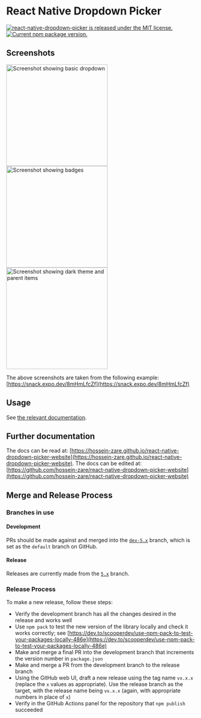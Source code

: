 # React Native Dropdown Picker

<p align="left">
  <a href="https://github.com/hossein-zare/react-native-dropdown-picker/blob/dev-5.x/LICENSE">
    <img src="https://img.shields.io/badge/license-MIT-blue.svg"
      alt="react-native-dropdown-picker is released under the MIT license." />
  </a>
  <a href="https://www.npmjs.org/package/react-native-dropdown-picker">
    <img src="https://img.shields.io/npm/v/react-native-dropdown-picker?color=brightgreen&label=npm%20package"
      alt="Current npm package version." />
  </a>
</p>

## Screenshots

<p float="left">
    <img src="https://user-images.githubusercontent.com/56504893/116790110-e0b36880-aac7-11eb-9ebd-196acee64f7a.png"
      width="270" alt="Screenshot showing basic dropdown" />
    <img src="https://user-images.githubusercontent.com/56504893/116789802-faec4700-aac5-11eb-837b-86f18cbfcf3d.png"
      width="270" alt="Screenshot showing badges" />
    <img src="https://user-images.githubusercontent.com/56504893/116789839-2c651280-aac6-11eb-99e0-b43b608ed8c7.png"
      width="270" alt="Screenshot showing dark theme and parent items" />
</p>

The above screenshots are taken from the following
example: [https://snack.expo.dev/8mHmLfcZf](https://snack.expo.dev/8mHmLfcZf)

## Usage

See [the relevant documentation](https://hossein-zare.github.io/react-native-dropdown-picker-website/docs/usage).

## Further documentation

The docs can be read
at: [https://hossein-zare.github.io/react-native-dropdown-picker-website](https://hossein-zare.github.io/react-native-dropdown-picker-website).
The docs can be edited
at: [https://github.com/hossein-zare/react-native-dropdown-picker-website](https://github.com/hossein-zare/react-native-dropdown-picker-website)

## Merge and Release Process

### Branches in use

#### Development

PRs should be made against and merged into
the [`dev-5.x`](https://github.com/hossein-zare/react-native-dropdown-picker)
branch, which is set as the `default` branch on GitHub.

#### Release

Releases are currently made from
the [`5.x`](https://github.com/hossein-zare/react-native-dropdown-picker/tree/5.x)
branch.

### Release Process

To make a new release, follow these steps:

* Verify the development branch has all the changes desired in the release and
  works well
* Use `npm pack` to test the new version of the library locally and check it
  works correctly;
  see [https://dev.to/scooperdev/use-npm-pack-to-test-your-packages-locally-486e](https://dev.to/scooperdev/use-npm-pack-to-test-your-packages-locally-486e)
* Make and merge a final PR into the development branch that increments the
  version number in `package.json`
* Make and merge a PR from the development branch to the release branch
* Using the GitHub web UI, draft a new release using the tag name `vx.x.x`
  (replace the `x` values as appropriate). Use the release branch as the
  target, with the release name being `vx.x.x` (again, with appropriate
  numbers in place of `x`)
* Verify in the GitHub Actions panel for the repository that `npm publish`
  succeeded

[//]: # (TODO: make templates for pull requests and issues, and CONTRIBUTING.md
    include check people read docs and past issues before submitting new issues
    ensure PRs tested with npm pack: https://dev.to/scooperdev/use-npm-pack-to-test-your-packages-locally-486e
)
